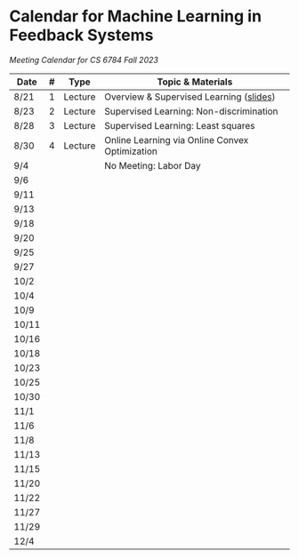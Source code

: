 # Calendar for Machine Learning in Feedback Systems
*Meeting Calendar for CS 6784 Fall 2023*

| Date | # | Type | Topic & Materials |
| --- | --- | --- | --- |
| 8/21 | 1 | Lecture | Overview & Supervised Learning ([slides](https://slides.com/sarahdean-2/01-overview-ml-in-feedback-sys-f23?token=KZeBAXzM)) |
| 8/23 | 2 | Lecture | Supervised Learning: Non-discrimination |
| 8/28 | 3 | Lecture | Supervised Learning: Least squares |
| 8/30 | 4 | Lecture | Online Learning via Online Convex Optimization |
| 9/4 | | | No Meeting: Labor Day |
| 9/6 |
| 9/11 |
| 9/13 |
| 9/18 |
| 9/20 |
| 9/25 |
| 9/27 |
| 10/2 |
| 10/4 |
| 10/9 |
| 10/11 |
| 10/16 |
| 10/18 |
| 10/23 |
| 10/25 |
| 10/30 |
| 11/1 |
| 11/6 |
| 11/8 |
| 11/13 |
| 11/15 |
| 11/20 |
| 11/22 |
| 11/27 |
| 11/29 |
| 12/4 |
